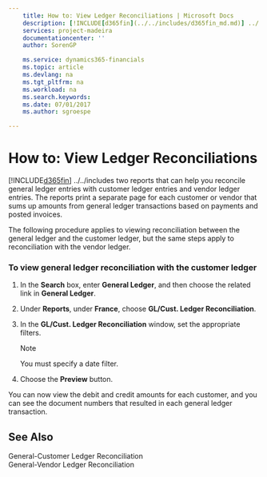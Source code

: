 ```yaml
---
    title: How to: View Ledger Reconciliations | Microsoft Docs
    description: [!INCLUDE[d365fin](../../includes/d365fin_md.md)] ../../includes two reports that can help you reconcile general ledger entries with customer ledger entries and vendor ledger entries. The reports print a separate page for each customer or vendor that sums up amounts from general ledger transactions based on payments and posted invoices.
    services: project-madeira
    documentationcenter: ''
    author: SorenGP

    ms.service: dynamics365-financials
    ms.topic: article
    ms.devlang: na
    ms.tgt_pltfrm: na
    ms.workload: na
    ms.search.keywords:
    ms.date: 07/01/2017
    ms.author: sgroespe

---
```

# How to: View Ledger Reconciliations
[!INCLUDE[d365fin](../../includes/d365fin_md.md)] ../../includes two reports that can help you reconcile general ledger entries with customer ledger entries and vendor ledger entries. The reports print a separate page for each customer or vendor that sums up amounts from general ledger transactions based on payments and posted invoices.  
  
 The following procedure applies to viewing reconciliation between the general ledger and the customer ledger, but the same steps apply to reconciliation with the vendor ledger.  
  
### To view general ledger reconciliation with the customer ledger  
  
1.  In the **Search** box, enter **General Ledger**, and then choose the related link in **General Ledger**.  
  
2.  Under **Reports**, under **France**, choose **GL/Cust. Ledger Reconciliation**.  
  
3.  In the **GL/Cust. Ledger Reconciliation** window, set the appropriate filters.  
  
    > [!NOTE]  
    >  You must specify a date filter.  
  
4.  Choose the **Preview** button.  
  
 You can now view the debit and credit amounts for each customer, and you can see the document numbers that resulted in each general ledger transaction.  
  
## See Also  
 General-Customer Ledger Reconciliation   
 General-Vendor Ledger Reconciliation